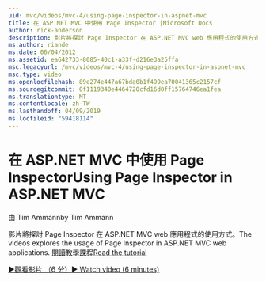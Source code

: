 ```yaml
---
uid: mvc/videos/mvc-4/using-page-inspector-in-aspnet-mvc
title: 在 ASP.NET MVC 中使用 Page Inspector |Microsoft Docs
author: rick-anderson
description: 影片將探討 Page Inspector 在 ASP.NET MVC web 應用程式的使用方式。 閱讀教學課程
ms.author: riande
ms.date: 06/04/2012
ms.assetid: ea642733-8085-40c1-a33f-d216e3a25ffa
msc.legacyurl: /mvc/videos/mvc-4/using-page-inspector-in-aspnet-mvc
msc.type: video
ms.openlocfilehash: 89e274e447a67bda0b1f499ea70041365c2157cf
ms.sourcegitcommit: 0f1119340e4464720cfd16d0ff15764746ea1fea
ms.translationtype: MT
ms.contentlocale: zh-TW
ms.lasthandoff: 04/09/2019
ms.locfileid: "59418114"
---
```

# <a name="using-page-inspector-in-aspnet-mvc"></a><span data-ttu-id="eb3f0-104">在 ASP.NET MVC 中使用 Page Inspector</span><span class="sxs-lookup"><span data-stu-id="eb3f0-104">Using Page Inspector in ASP.NET MVC</span></span>

<span data-ttu-id="eb3f0-105">由 Tim Ammann</span><span class="sxs-lookup"><span data-stu-id="eb3f0-105">by Tim Ammann</span></span>

<span data-ttu-id="eb3f0-106">影片將探討 Page Inspector 在 ASP.NET MVC web 應用程式的使用方式。</span><span class="sxs-lookup"><span data-stu-id="eb3f0-106">The videos explores the usage of Page Inspector in ASP.NET MVC web applications.</span></span> [<span data-ttu-id="eb3f0-107">閱讀教學課程</span><span class="sxs-lookup"><span data-stu-id="eb3f0-107">Read the tutorial</span></span>](../../overview/views/using-page-inspector-in-aspnet-mvc.md)

[<span data-ttu-id="eb3f0-108">&#9654;觀看影片 （6 分）</span><span class="sxs-lookup"><span data-stu-id="eb3f0-108">&#9654; Watch video (6 minutes)</span></span>](https://channel9.msdn.com/Blogs/ASP-NET-Site-Videos/using-page-inspector-in-aspnet-mvc)
